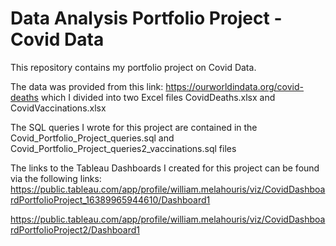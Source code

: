 # Data Analysis Portfolio Project - Covid Data

This repository contains my portfolio project on Covid Data.

The data was provided from this link: https://ourworldindata.org/covid-deaths which I divided into two Excel files CovidDeaths.xlsx and CovidVaccinations.xlsx

The SQL queries I wrote for this project are contained in the Covid_Portfolio_Project_queries.sql and Covid_Portfolio_Project_queries2_vaccinations.sql files

The links to the Tableau Dashboards I created for this project can be found via the following links:
https://public.tableau.com/app/profile/william.melahouris/viz/CovidDashboardPortfolioProject_16389965944610/Dashboard1

https://public.tableau.com/app/profile/william.melahouris/viz/CovidDashboardPortfolioProject2/Dashboard1
